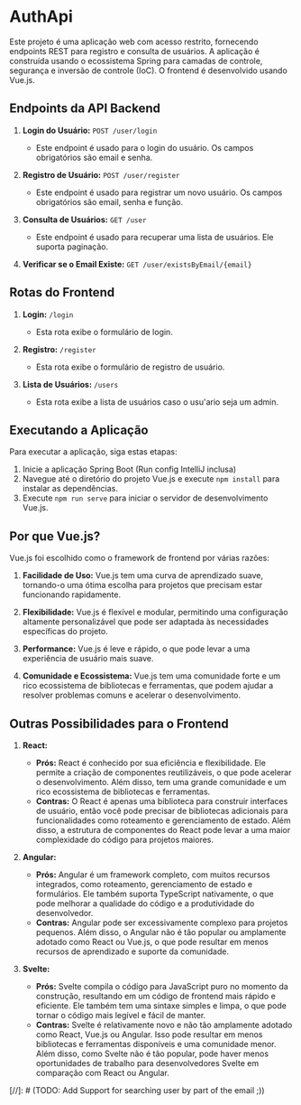 # AuthApi

Este projeto é uma aplicação web com acesso restrito, fornecendo endpoints REST para registro e consulta de usuários. A aplicação é construída usando o ecossistema Spring para camadas de controle, segurança e inversão de controle (IoC). O frontend é desenvolvido usando Vue.js.

## Endpoints da API Backend

1. **Login do Usuário:** `POST /user/login`
   - Este endpoint é usado para o login do usuário. Os campos obrigatórios são email e senha.

2. **Registro de Usuário:** `POST /user/register`
   - Este endpoint é usado para registrar um novo usuário. Os campos obrigatórios são email, senha e função.

3. **Consulta de Usuários:** `GET /user`
   - Este endpoint é usado para recuperar uma lista de usuários. Ele suporta paginação.

4. **Verificar se o Email Existe:** `GET /user/existsByEmail/{email}`

## Rotas do Frontend

1. **Login:** `/login`
    - Esta rota exibe o formulário de login.

2. **Registro:** `/register`
    - Esta rota exibe o formulário de registro de usuário.

3. **Lista de Usuários:** `/users`
    - Esta rota exibe a lista de usuários caso o usu'ario seja um admin.

## Executando a Aplicação

Para executar a aplicação, siga estas etapas:

1. Inicie a aplicação Spring Boot (Run config IntelliJ inclusa)
2. Navegue até o diretório do projeto Vue.js e execute `npm install` para instalar as dependências.
3. Execute `npm run serve` para iniciar o servidor de desenvolvimento Vue.js.

## Por que Vue.js?

Vue.js foi escolhido como o framework de frontend por várias razões:

1. **Facilidade de Uso:** Vue.js tem uma curva de aprendizado suave, tornando-o uma ótima escolha para projetos que precisam estar funcionando rapidamente.

2. **Flexibilidade:** Vue.js é flexível e modular, permitindo uma configuração altamente personalizável que pode ser adaptada às necessidades específicas do projeto.

3. **Performance:** Vue.js é leve e rápido, o que pode levar a uma experiência de usuário mais suave.

4. **Comunidade e Ecossistema:** Vue.js tem uma comunidade forte e um rico ecossistema de bibliotecas e ferramentas, que podem ajudar a resolver problemas comuns e acelerar o desenvolvimento.

## Outras Possibilidades para o Frontend

1. **React:**
    - **Prós:** React é conhecido por sua eficiência e flexibilidade. Ele permite a criação de componentes reutilizáveis, o que pode acelerar o desenvolvimento. Além disso, tem uma grande comunidade e um rico ecossistema de bibliotecas e ferramentas.
    - **Contras:** O React é apenas uma biblioteca para construir interfaces de usuário, então você pode precisar de bibliotecas adicionais para funcionalidades como roteamento e gerenciamento de estado. Além disso, a estrutura de componentes do React pode levar a uma maior complexidade do código para projetos maiores.

2. **Angular:**
    - **Prós:** Angular é um framework completo, com muitos recursos integrados, como roteamento, gerenciamento de estado e formulários. Ele também suporta TypeScript nativamente, o que pode melhorar a qualidade do código e a produtividade do desenvolvedor.
    - **Contras:** Angular pode ser excessivamente complexo para projetos pequenos. Além disso, o Angular não é tão popular ou amplamente adotado como React ou Vue.js, o que pode resultar em menos recursos de aprendizado e suporte da comunidade.

3. **Svelte:**
    - **Prós:** Svelte compila o código para JavaScript puro no momento da construção, resultando em um código de frontend mais rápido e eficiente. Ele também tem uma sintaxe simples e limpa, o que pode tornar o código mais legível e fácil de manter.
    - **Contras:** Svelte é relativamente novo e não tão amplamente adotado como React, Vue.js ou Angular. Isso pode resultar em menos bibliotecas e ferramentas disponíveis e uma comunidade menor. Além disso, como Svelte não é tão popular, pode haver menos oportunidades de trabalho para desenvolvedores Svelte em comparação com React ou Angular.




[//]: # (TODO: Add Support for searching user by part of the email ;))

